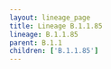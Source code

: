```yaml
---
layout: lineage_page
title: Lineage B.1.1.85
lineage: B.1.1.85
parent: B.1.1
children: ['B.1.1.85']
---
```

